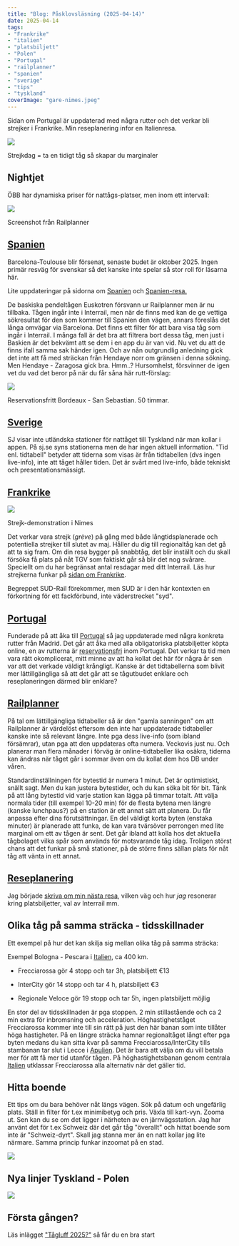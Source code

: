 ```yaml
---
title: "Blog: Påsklovsläsning (2025-04-14)"
date: 2025-04-14
tags:
- "Frankrike"
- "italien"
- "platsbiljett"
- "Polen"
- "Portugal"
- "railplanner"
- "spanien"
- "sverige"
- "tips"
- "tyskland"
coverImage: "gare-nimes.jpeg"
---
```


Sidan om Portugal är uppdaterad med några rutter och det verkar bli strejker i Frankrike. Min reseplanering infor en Italienresa.

![](images/pasklovslasning_4.jpeg?w=768)

<figcaption>

Strejkdag = ta en tidigt tåg så skapar du marginaler

</figcaption>

## Nightjet

ÖBB har dynamiska priser för nattågs-platser, men inom ett intervall:

![](images/pasklovslasning_6.jpg?w=750)

<figcaption>

Screenshot från Railplanner

</figcaption>

## [Spanien](https://www.trainfo.eu/spanien/)

Barcelona-Toulouse blir försenat, senaste budet är oktober 2025. Ingen primär resväg för svenskar så det kanske inte spelar så stor roll för läsarna här.

Lite uppdateringar på sidorna om [Spanien](https://www.trainfo.eu/spanien/) och [Spanien-resa.](https://www.trainfo.eu/spanien-resa/)

De baskiska pendeltågen Euskotren försvann ur Railplanner men är nu tillbaka. Tågen ingår inte i Interrail, men när de finns med kan de ge vettiga sökresultat för den som kommer till Spanien den vägen, annars föreslås det långa omvägar via Barcelona. Det finns ett filter för att bara visa tåg som ingår i Interrail. I många fall är det bra att filtrera bort dessa tåg, men just i Baskien är det bekvämt att se dem i en app du är van vid. Nu vet du att de finns ifall samma sak händer igen. Och av nån outgrundlig anledning gick det inte att få med sträckan från Hendaye norr om gränsen i denna sökning. Men Hendaye - Zaragosa gick bra. Hmm..? Hursomhelst, försvinner de igen vet du vad det beror på när du får såna här rutt-förslag:

![](images/pasklovslasning_5.jpg?w=1024)

<figcaption>

Reservationsfritt Bordeaux - San Sebastian. 50 timmar.

</figcaption>

## [Sverige](https://www.trainfo.eu/sverige/)

SJ visar inte utländska stationer för nattåget till Tyskland när man kollar i appen. På sj.se syns stationerna men de har ingen aktuell information. "Tid enl. tidtabell" betyder att tiderna som visas är från tidtabellen (dvs ingen live-info), inte att tåget håller tiden. Det är svårt med live-info, både tekniskt och presentationsmässigt.

## [Frankrike](https://www.trainfo.eu/frankrike/)

![](images/pasklovslasning_3.jpeg?w=605)

<figcaption>

Strejk-demonstration i Nimes

</figcaption>

Det verkar vara strejk (_grève_) på gång med både långtidsplanerade och potentiella strejker till slutet av maj. Håller du dig till regionaltåg kan det gå att ta sig fram. Om din resa bygger på snabbtåg, det blir inställt och du skall försöka få plats på nåt TGV som faktiskt går så blir det nog svårare. Speciellt om du har begränsat antal resdagar med ditt Interrail. Läs hur strejkerna funkar på [sidan om Frankrike](https://www.trainfo.eu/frankrike/#strejk).

Begreppet SUD-Rail förekommer, men SUD är i den här kontexten en förkortning för ett fackförbund, inte väderstrecket "syd".

## [Portugal](https://www.trainfo.eu/portugal/)

Funderade på att åka till [Portugal](https://www.trainfo.eu/portugal/) så jag uppdaterade med några konkreta rutter från Madrid. Det går att åka med alla obligatoriska platsbiljetter köpta online, en av rutterna är [reservationsfri](https://www.trainfo.eu/platsbiljettskrav-eller-inte/) inom Portugal. Det verkar ta tid men vara rätt okomplicerat, mitt minne av att ha kollat det här för några år sen var att det verkade väldigt krångligt. Kanske är det tidtabellerna som blivit mer lättillgängliga så att det går att se tågutbudet enklare och reseplaneringen därmed blir enklare?

## [Railplanner](https://www.trainfo.eu/railplanner-appen/)

På tal om lättillgängliga tidtabeller så är den "gamla sanningen" om att Railplanner är värdelöst eftersom den inte har uppdaterade tidtabeller kanske inte så relevant längre. Inte pga dess live-info (som ibland försämrar), utan pga att den uppdateras ofta numera. Veckovis just nu. Och planerar man flera månader i förväg är online-tidtabeller lika osäkra, tiderna kan ändras när tåget går i sommar även om du kollat dem hos DB under våren.

Standardinställningen för bytestid är numera 1 minut. Det är optimistiskt, snällt sagt. Men du kan justera bytestider, och du kan söka bit för bit. Tänk på att lång bytestid vid varje station kan lägga på timmar totalt. Att välja normala tider (till exempel 10-20 min) för de flesta bytena men längre (kanske lunchpaus?) på en station är ett annat sätt att planera. Du får anpassa efter dina förutsättningar. En del väldigt korta byten (enstaka minuter) är planerade att funka, de kan vara tvärsöver perrongen med lite marginal om ett av tågen är sent. Det går ibland att kolla hos det aktuella tågbolaget vilka spår som används för motsvarande tåg idag. Troligen störst chans att det funkar på små stationer, på de större finns sällan plats för nåt tåg att vänta in ett annat.

## [Reseplanering](https://www.trainfo.eu/stockholm-italien-tor/)

Jag började [skriva om min nästa resa](https://www.trainfo.eu/stockholm-italien-tor/), vilken väg och hur _jag_ resonerar kring platsbiljetter, val av Interrail mm.

## Olika tåg på samma sträcka - tidsskillnader

Ett exempel på hur det kan skilja sig mellan olika tåg på samma sträcka:

Exempel Bologna - Pescara i [Italien](https://www.trainfo.eu/italien/), ca 400 km.

- Frecciarossa gör 4 stopp och tar 3h, platsbiljett €13

- InterCity gör 14 stopp och tar 4 h, platsbiljett €3

- Regionale Veloce gör 19 stopp och tar 5h, ingen platsbiljett möjlig

En stor del av tidsskillnaden är pga stoppen. 2 min stillastående och ca 2 min extra för inbromsning och acceleration. Höghastighetståget Frecciarossa kommer inte till sin rätt på just den här banan som inte tillåter höga hastigheter. På en längre sträcka hamnar regionaltåget långt efter pga byten medans du kan sitta kvar på samma Frecciarossa/InterCity tills stambanan tar slut i Lecce i [Apulien](https://www.trainfo.eu/sicilien-kalbrien-apulien/). Det är bara att välja om du vill betala mer för att få mer tid utanför tågen. På höghastighetsbanan genom centrala [Italien](https://www.trainfo.eu/italien/) utklassar Frecciarossa alla alternativ när det gäller tid.

## Hitta boende

Ett tips om du bara behöver nåt längs vägen. Sök på datum och ungefärlig plats. Ställ in filter för t.ex minimibetyg och pris. Växla till kart-vyn. Zooma ut. Sen kan du se om det ligger i närheten av en järnvägsstation. Jag har använt det för t.ex Schweiz där det går tåg "överallt" och hittat boende som inte är "Schweiz-dyrt". Skall jag stanna mer än en natt kollar jag lite närmare. Samma princip funkar inzoomat på en stad.

![](images/pasklovslasning_1.jpeg?w=707)

## Nya linjer Tyskland - Polen

![](images/pasklovslasning_2.jpeg?w=646)

## Första gången?

Läs inlägget ["Tågluff 2025?"](https://www.trainfo.eu/2025/01/19/tagluff-2025/) så får du en bra start
